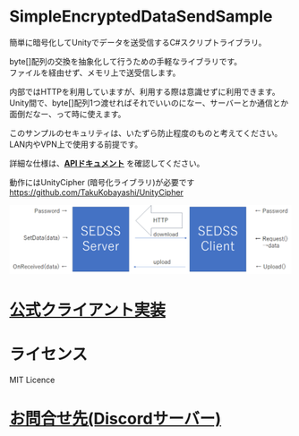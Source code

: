 # SimpleEncryptedDataSendSample
簡単に暗号化してUnityでデータを送受信するC#スクリプトライブラリ。  

byte[]配列の交換を抽象化して行うための手軽なライブラリです。  
ファイルを経由せず、メモリ上で送受信します。  

内部ではHTTPを利用していますが、利用する際は意識せずに利用できます。  
Unity間で、byte[]配列1つ渡せればそれでいいのになー、サーバーとか通信とか面倒だなー、って時に使えます。  

このサンプルのセキュリティは、いたずら防止程度のものと考えてください。  
LAN内やVPN上で使用する前提です。

詳細な仕様は、**[APIドキュメント](https://github.com/gpsnmeajp/SimpleEncryptedDataSendSample/blob/master/doc/APISpecification.md)** を確認してください。

動作にはUnityCipher (暗号化ライブラリ)が必要です  
https://github.com/TakuKobayashi/UnityCipher

<img src="https://github.com/gpsnmeajp/SimpleEncryptedDataSendSample/blob/master/doc/SEDSS.png?raw=true"></img>

# [公式クライアント実装](https://github.com/gpsnmeajp/SEDSS_Client)

# ライセンス
MIT Licence

# [お問合せ先(Discordサーバー)](https://discord.gg/nGapSR7)
